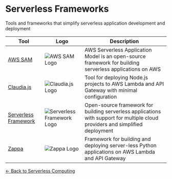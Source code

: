 # Serverless Frameworks

Tools and frameworks that simplify serverless application development and deployment

| Tool | Logo | Description |
|------|------|-------------|
| [AWS SAM](https://aws.amazon.com/serverless/sam/) | ![AWS SAM Logo](/logos/cloud/serverless/sam.png) | AWS Serverless Application Model is an open-source framework for building serverless applications on AWS |
| [Claudia.js](https://claudiajs.com/) | ![Claudia.js Logo](/logos/cloud/serverless/claudia-js.png) | Tool for deploying Node.js projects to AWS Lambda and API Gateway with minimal configuration |
| [Serverless Framework](https://www.serverless.com/) | ![Serverless Framework Logo](/logos/cloud/serverless/serverless-framework.png) | Open-source framework for building serverless applications with support for multiple cloud providers and simplified deployment |
| [Zappa](https://github.com/zappa/zappa) | ![Zappa Logo](/logos/cloud/serverless/zappa.png) | Framework for building and deploying server-less Python applications on AWS Lambda and API Gateway |

[← Back to Serverless Computing](../)
